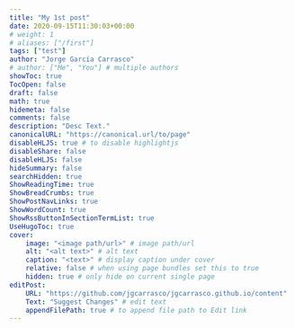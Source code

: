 ```yaml
---
title: "My 1st post"
date: 2020-09-15T11:30:03+00:00
# weight: 1
# aliases: ["/first"]
tags: ["test"]
author: "Jorge García Carrasco"
# author: ["Me", "You"] # multiple authors
showToc: true
TocOpen: false
draft: false
math: true
hidemeta: false
comments: false
description: "Desc Text."
canonicalURL: "https://canonical.url/to/page"
disableHLJS: true # to disable highlightjs
disableShare: false
disableHLJS: false
hideSummary: false
searchHidden: true
ShowReadingTime: true
ShowBreadCrumbs: true
ShowPostNavLinks: true
ShowWordCount: true
ShowRssButtonInSectionTermList: true
UseHugoToc: true
cover:
    image: "<image path/url>" # image path/url
    alt: "<alt text>" # alt text
    caption: "<text>" # display caption under cover
    relative: false # when using page bundles set this to true
    hidden: true # only hide on current single page
editPost:
    URL: "https://github.com/jgcarrasco/jgcarrasco.github.io/content"
    Text: "Suggest Changes" # edit text
    appendFilePath: true # to append file path to Edit link
---
```

